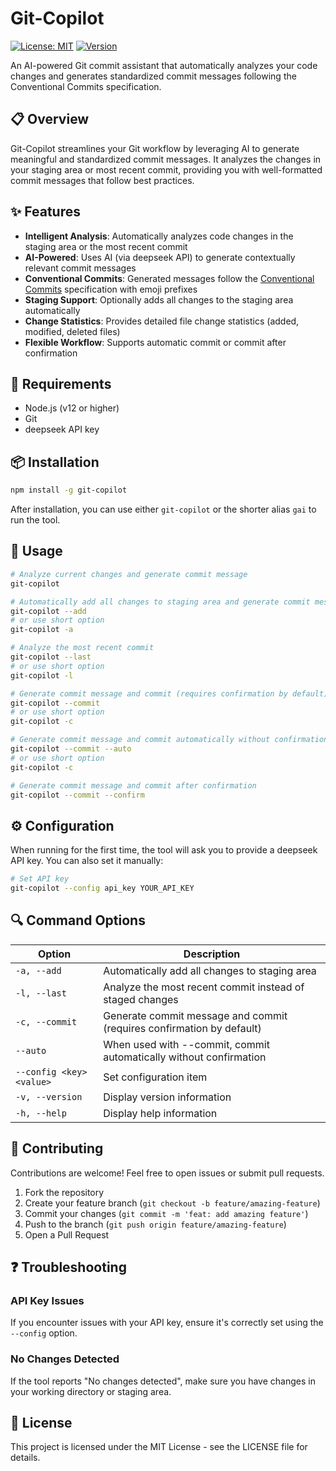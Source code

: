 # Git-Copilot

[![License: MIT](https://img.shields.io/badge/License-MIT-yellow.svg)](https://opensource.org/licenses/MIT)
[![Version](https://img.shields.io/badge/version-1.0.0-blue.svg)](https://www.npmjs.com/package/git-copilot)

An AI-powered Git commit assistant that automatically analyzes your code changes and generates standardized commit messages following the Conventional Commits specification.

## 📋 Overview

Git-Copilot streamlines your Git workflow by leveraging AI to generate meaningful and standardized commit messages. It analyzes the changes in your staging area or most recent commit, providing you with well-formatted commit messages that follow best practices.

## ✨ Features

- **Intelligent Analysis**: Automatically analyzes code changes in the staging area or the most recent commit
- **AI-Powered**: Uses AI (via deepseek API) to generate contextually relevant commit messages
- **Conventional Commits**: Generated messages follow the [Conventional Commits](https://www.conventionalcommits.org/) specification with emoji prefixes
- **Staging Support**: Optionally adds all changes to the staging area automatically
- **Change Statistics**: Provides detailed file change statistics (added, modified, deleted files)
- **Flexible Workflow**: Supports automatic commit or commit after confirmation

## 🔧 Requirements

- Node.js (v12 or higher)
- Git
- deepseek API key

## 📦 Installation

```bash
npm install -g git-copilot
```

After installation, you can use either `git-copilot` or the shorter alias `gai` to run the tool.

## 🚀 Usage

```bash
# Analyze current changes and generate commit message
git-copilot

# Automatically add all changes to staging area and generate commit message
git-copilot --add
# or use short option
git-copilot -a

# Analyze the most recent commit
git-copilot --last
# or use short option
git-copilot -l

# Generate commit message and commit (requires confirmation by default)
git-copilot --commit
# or use short option
git-copilot -c

# Generate commit message and commit automatically without confirmation
git-copilot --commit --auto
# or use short option
git-copilot -c

# Generate commit message and commit after confirmation
git-copilot --commit --confirm
```

## ⚙️ Configuration

When running for the first time, the tool will ask you to provide a deepseek API key. You can also set it manually:

```bash
# Set API key
git-copilot --config api_key YOUR_API_KEY
```

## 🔍 Command Options

| Option | Description |
|--------|-------------|
| `-a, --add` | Automatically add all changes to staging area |
| `-l, --last` | Analyze the most recent commit instead of staged changes |
| `-c, --commit` | Generate commit message and commit (requires confirmation by default) |
| `--auto` | When used with --commit, commit automatically without confirmation |
| `--config <key> <value>` | Set configuration item |
| `-v, --version` | Display version information |
| `-h, --help` | Display help information |

## 🤝 Contributing

Contributions are welcome! Feel free to open issues or submit pull requests.

1. Fork the repository
2. Create your feature branch (`git checkout -b feature/amazing-feature`)
3. Commit your changes (`git commit -m 'feat: add amazing feature'`)
4. Push to the branch (`git push origin feature/amazing-feature`)
5. Open a Pull Request

## ❓ Troubleshooting

### API Key Issues

If you encounter issues with your API key, ensure it's correctly set using the `--config` option.

### No Changes Detected

If the tool reports "No changes detected", make sure you have changes in your working directory or staging area.

## 📄 License

This project is licensed under the MIT License - see the LICENSE file for details.